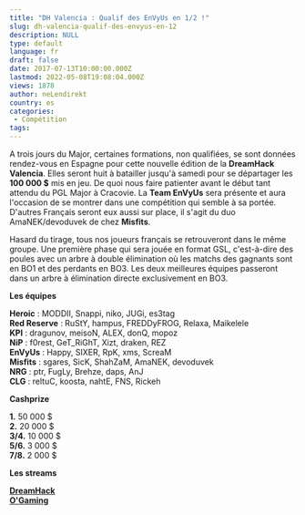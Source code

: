 ```yaml
---
title: "DH Valencia : Qualif des EnVyUs en 1/2 !"
slug: dh-valencia-qualif-des-envyus-en-12
description: NULL
type: default
language: fr
draft: false
date: 2017-07-13T10:00:00.000Z
lastmod: 2022-05-08T19:08:04.000Z
views: 1878
author: neLendirekt
country: es
categories:
 - Compétition
tags:
---
```

A trois jours du Major, certaines formations, non qualifiées, se sont données rendez-vous en Espagne pour cette nouvelle édition de la **DreamHack Valencia**. Elles seront huit à batailler jusqu'à samedi pour se départager les **100 000 $** mis en jeu. De quoi nous faire patienter avant le début tant attendu du PGL Major à Cracovie. La **Team EnVyUs** sera présente et aura l'occasion de se montrer dans une compétition qui semble à sa portée. D'autres Français seront eux aussi sur place, il s'agit du duo AmaNEK/devoduvek de chez **Misfits**.

Hasard du tirage, tous nos joueurs français se retrouveront dans le même groupe. Une première phase qui sera jouée en format GSL, c'est-à-dire des poules avec un arbre à double élimination où les matchs des gagnants sont en BO1 et des perdants en BO3\. Les deux meilleures équipes passeront dans un arbre à élimination directe exclusivement en BO3.

**Les équipes** 

**Heroic** : MODDII, Snappi, niko, JUGi, es3tag  
**Red Reserve** : RuStY, hampus, FREDDyFROG, Relaxa, Maikelele  
**KPI** : dragunov, meisoN, ALEX, donQ, mopoz  
**NiP** : f0rest, GeT\_RiGhT, Xizt, draken, REZ  
**EnVyUs** : Happy, SIXER, RpK, xms, ScreaM  
**Misfits** : sgares, SicK, ShahZaM, AmaNEK, devoduvek  
**NRG** : ptr, FugLy, Brehze, daps, AnJ  
**CLG** : reltuC, koosta, nahtE, FNS, Rickeh  
  
**Cashprize** 

**1.** 50 000 $  
**2.** 20 000 $  
**3/4.** 10 000 $  
**5/6.** 3 000 $  
**7/8.** 2 000 $

**Les streams** 

**[DreamHack](https://www.twitch.tv/dreamhackcs)**  
**[O'Gaming](https://www.twitch.tv/ogamingcs)**
